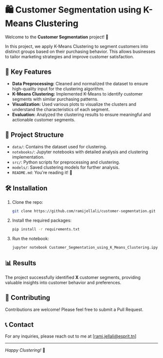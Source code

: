 
# 🛍️ Customer Segmentation using K-Means Clustering

Welcome to the **Customer Segmentation** project! 🎉

In this project, we apply K-Means Clustering to segment customers into distinct groups based on their purchasing behavior. This allows businesses to tailor marketing strategies and improve customer satisfaction.

## 🚀 Key Features
- **Data Preprocessing:** Cleaned and normalized the dataset to ensure high-quality input for the clustering algorithm.
- **K-Means Clustering:** Implemented K-Means to identify customer segments with similar purchasing patterns.
- **Visualization:** Used various plots to visualize the clusters and understand the characteristics of each segment.
- **Evaluation:** Analyzed the clustering results to ensure meaningful and actionable customer segments.

## 📁 Project Structure
- `data/`: Contains the dataset used for clustering.
- `notebooks/`: Jupyter notebooks with detailed analysis and clustering implementation.
- `src/`: Python scripts for preprocessing and clustering.
- `models/`: Saved clustering models for further analysis.
- `README.md`: You're reading it! 📄

## 🛠️ Installation

1. Clone the repo:
   ```bash
   git clone https://github.com/ramijellali/customer-segmentation.git
   ```
2. Install the required packages:
   ```bash
   pip install -r requirements.txt
   ```
3. Run the notebook:
   ```bash
   jupyter notebook Customer_Segmentation_using_K_Means_Clustering.ipynb
   ```

## 📊 Results
The project successfully identified **X** customer segments, providing valuable insights into customer behavior and preferences.

## 🤝 Contributing
Contributions are welcome! Please feel free to submit a Pull Request.

## 📞 Contact
For any inquiries, please reach out to me at [rami.jellali@esprit.tn]

---

*Happy Clustering!* 🚀
